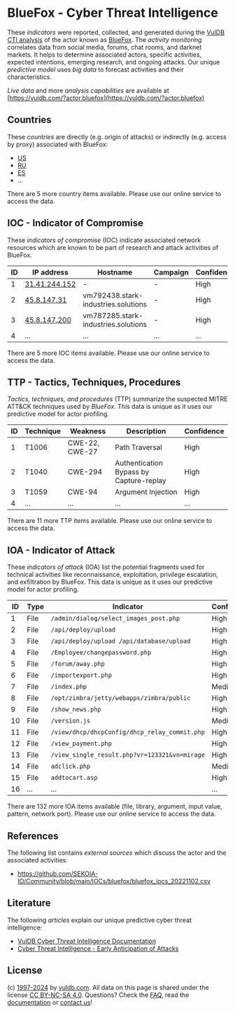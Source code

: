 # BlueFox - Cyber Threat Intelligence

These _indicators_ were reported, collected, and generated during the [VulDB CTI analysis](https://vuldb.com/?kb.cti) of the actor known as [BlueFox](https://vuldb.com/?actor.bluefox). The _activity monitoring_ correlates data from social media, forums, chat rooms, and darknet markets. It helps to determine associated actors, specific activities, expected intentions, emerging research, and ongoing attacks. Our unique _predictive model_ uses _big data_ to forecast activities and their characteristics.

_Live data_ and more _analysis capabilities_ are available at [https://vuldb.com/?actor.bluefox](https://vuldb.com/?actor.bluefox)

## Countries

These _countries_ are directly (e.g. origin of attacks) or indirectly (e.g. access by proxy) associated with BlueFox:

* [US](https://vuldb.com/?country.us)
* [RU](https://vuldb.com/?country.ru)
* [ES](https://vuldb.com/?country.es)
* ...

There are 5 more country items available. Please use our online service to access the data.

## IOC - Indicator of Compromise

These _indicators of compromise_ (IOC) indicate associated network resources which are known to be part of research and attack activities of BlueFox.

ID | IP address | Hostname | Campaign | Confidence
-- | ---------- | -------- | -------- | ----------
1 | [31.41.244.152](https://vuldb.com/?ip.31.41.244.152) | - | - | High
2 | [45.8.147.31](https://vuldb.com/?ip.45.8.147.31) | vm792438.stark-industries.solutions | - | High
3 | [45.8.147.200](https://vuldb.com/?ip.45.8.147.200) | vm787285.stark-industries.solutions | - | High
4 | ... | ... | ... | ...

There are 5 more IOC items available. Please use our online service to access the data.

## TTP - Tactics, Techniques, Procedures

_Tactics, techniques, and procedures_ (TTP) summarize the suspected MITRE ATT&CK techniques used by _BlueFox_. This data is unique as it uses our predictive model for actor profiling.

ID | Technique | Weakness | Description | Confidence
-- | --------- | -------- | ----------- | ----------
1 | T1006 | CWE-22, CWE-27 | Path Traversal | High
2 | T1040 | CWE-294 | Authentication Bypass by Capture-replay | High
3 | T1059 | CWE-94 | Argument Injection | High
4 | ... | ... | ... | ...

There are 11 more TTP items available. Please use our online service to access the data.

## IOA - Indicator of Attack

These _indicators of attack_ (IOA) list the potential fragments used for technical activities like reconnaissance, exploitation, privilege escalation, and exfiltration by BlueFox. This data is unique as it uses our predictive model for actor profiling.

ID | Type | Indicator | Confidence
-- | ---- | --------- | ----------
1 | File | `/admin/dialog/select_images_post.php` | High
2 | File | `/api/deploy/upload` | High
3 | File | `/api/deploy/upload /api/database/upload` | High
4 | File | `/Employee/changepassword.php` | High
5 | File | `/forum/away.php` | High
6 | File | `/importexport.php` | High
7 | File | `/index.php` | Medium
8 | File | `/opt/zimbra/jetty/webapps/zimbra/public` | High
9 | File | `/show_news.php` | High
10 | File | `/version.js` | Medium
11 | File | `/view/dhcp/dhcpConfig/dhcp_relay_commit.php` | High
12 | File | `/view_payment.php` | High
13 | File | `/view_single_result.php?vr=123321&vn=mirage` | High
14 | File | `adclick.php` | Medium
15 | File | `addtocart.asp` | High
16 | ... | ... | ...

There are 132 more IOA items available (file, library, argument, input value, pattern, network port). Please use our online service to access the data.

## References

The following list contains _external sources_ which discuss the actor and the associated activities:

* https://github.com/SEKOIA-IO/Community/blob/main/IOCs/bluefox/bluefox_iocs_20221102.csv

## Literature

The following _articles_ explain our unique predictive cyber threat intelligence:

* [VulDB Cyber Threat Intelligence Documentation](https://vuldb.com/?kb.cti)
* [Cyber Threat Intelligence - Early Anticipation of Attacks](https://www.scip.ch/en/?labs.20201022)

## License

(c) [1997-2024](https://vuldb.com/?kb.changelog) by [vuldb.com](https://vuldb.com/?kb.about). All data on this page is shared under the license [CC BY-NC-SA 4.0](https://creativecommons.org/licenses/by-nc-sa/4.0/). Questions? Check the [FAQ](https://vuldb.com/?kb.faq), read the [documentation](https://vuldb.com/?kb) or [contact us](https://vuldb.com/?contact)!
